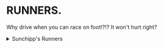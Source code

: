 # RUNNERS.
Why drive when you can race on foot!?!? It won't hurt right?

<details>
  
  <summary>Sunchipp's Runners</summary>
  
  * Rayman (Rayman 2)
  * Sonic
  * Crash Bandicoot
</details>
